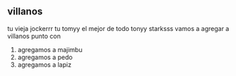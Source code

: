 ## villanos

tu vieja
jockerrr
tu tomyy el mejor de todo
tonyy starksss
vamos a agregar  a villanos punto con
1. agregamos a majimbu
2. agregamos a pedo
3. agregamos a lapiz